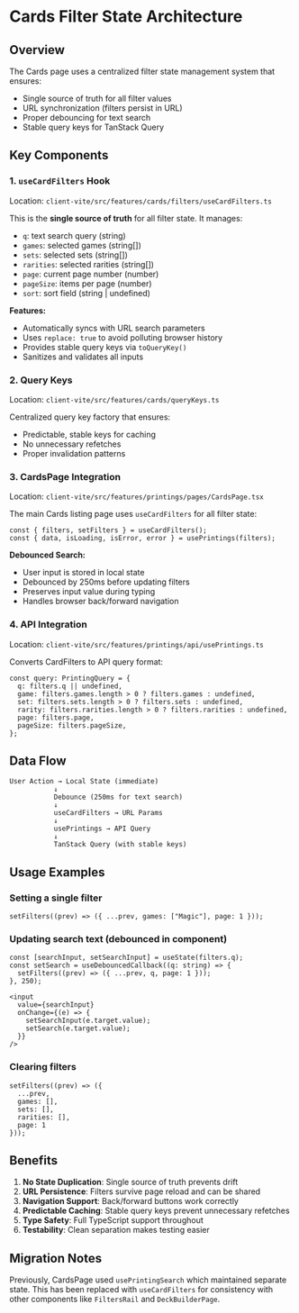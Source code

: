 # Cards Filter State Architecture

## Overview
The Cards page uses a centralized filter state management system that ensures:
- Single source of truth for all filter values
- URL synchronization (filters persist in URL)
- Proper debouncing for text search
- Stable query keys for TanStack Query

## Key Components

### 1. `useCardFilters` Hook
Location: `client-vite/src/features/cards/filters/useCardFilters.ts`

This is the **single source of truth** for all filter state. It manages:
- `q`: text search query (string)
- `games`: selected games (string[])
- `sets`: selected sets (string[])
- `rarities`: selected rarities (string[])
- `page`: current page number (number)
- `pageSize`: items per page (number)
- `sort`: sort field (string | undefined)

**Features:**
- Automatically syncs with URL search parameters
- Uses `replace: true` to avoid polluting browser history
- Provides stable query keys via `toQueryKey()`
- Sanitizes and validates all inputs

### 2. Query Keys
Location: `client-vite/src/features/cards/queryKeys.ts`

Centralized query key factory that ensures:
- Predictable, stable keys for caching
- No unnecessary refetches
- Proper invalidation patterns

### 3. CardsPage Integration
Location: `client-vite/src/features/printings/pages/CardsPage.tsx`

The main Cards listing page uses `useCardFilters` for all filter state:
```tsx
const { filters, setFilters } = useCardFilters();
const { data, isLoading, isError, error } = usePrintings(filters);
```

**Debounced Search:**
- User input is stored in local state
- Debounced by 250ms before updating filters
- Preserves input value during typing
- Handles browser back/forward navigation

### 4. API Integration
Location: `client-vite/src/features/printings/api/usePrintings.ts`

Converts CardFilters to API query format:
```tsx
const query: PrintingQuery = {
  q: filters.q || undefined,
  game: filters.games.length > 0 ? filters.games : undefined,
  set: filters.sets.length > 0 ? filters.sets : undefined,
  rarity: filters.rarities.length > 0 ? filters.rarities : undefined,
  page: filters.page,
  pageSize: filters.pageSize,
};
```

## Data Flow

```
User Action → Local State (immediate) 
           ↓
           Debounce (250ms for text search)
           ↓
           useCardFilters → URL Params
           ↓
           usePrintings → API Query
           ↓
           TanStack Query (with stable keys)
```

## Usage Examples

### Setting a single filter
```tsx
setFilters((prev) => ({ ...prev, games: ["Magic"], page: 1 }));
```

### Updating search text (debounced in component)
```tsx
const [searchInput, setSearchInput] = useState(filters.q);
const setSearch = useDebouncedCallback((q: string) => {
  setFilters((prev) => ({ ...prev, q, page: 1 }));
}, 250);

<input 
  value={searchInput}
  onChange={(e) => {
    setSearchInput(e.target.value);
    setSearch(e.target.value);
  }}
/>
```

### Clearing filters
```tsx
setFilters((prev) => ({ 
  ...prev, 
  games: [], 
  sets: [], 
  rarities: [], 
  page: 1 
}));
```

## Benefits

1. **No State Duplication**: Single source of truth prevents drift
2. **URL Persistence**: Filters survive page reload and can be shared
3. **Navigation Support**: Back/forward buttons work correctly
4. **Predictable Caching**: Stable query keys prevent unnecessary refetches
5. **Type Safety**: Full TypeScript support throughout
6. **Testability**: Clean separation makes testing easier

## Migration Notes

Previously, CardsPage used `usePrintingSearch` which maintained separate state. 
This has been replaced with `useCardFilters` for consistency with other 
components like `FiltersRail` and `DeckBuilderPage`.
